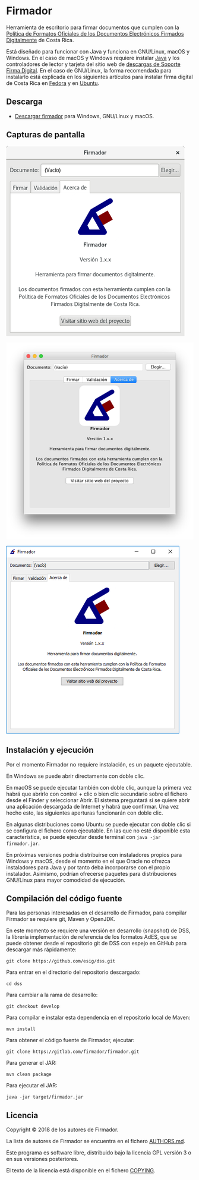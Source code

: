 # Firmador

Herramienta de escritorio para firmar documentos que cumplen con la [Política
de Formatos Oficiales de los Documentos Electrónicos Firmados Digitalmente](
https://mifirmadigital.go.cr/wp-content/uploads/2016/03/DCFD-Política-de-Formato-Oficial-v1.0.pdf
) de Costa Rica.

Está diseñado para funcionar con Java y funciona en GNU/Linux, macOS y Windows.
En el caso de macOS y Windows requiere instalar [Java](https://java.com/) y los
controladores de lector y tarjeta del sitio web de [descargas de Soporte Firma
Digital](https://soportefirmadigital.com/sfdj/dl.aspx).
En el caso de GNU/Linux, la forma recomendada para instalarlo está explicada en
los siguientes artículos para instalar firma digital de Costa Rica en
[Fedora](https://fran.cr/instalar-firma-digital-costa-rica-linux-fedora/) y en
[Ubuntu](https://fran.cr/instalar-firma-digital-costa-rica-gnu-linux-ubuntu/).


## Descarga

- [Descargar firmador](https://firmador.app/firmador.jar) para Windows,
  GNU/Linux y macOS.


## Capturas de pantalla

![Firmador para GNU/Linux](pantallazos/gnulinux.png)

![Firmador para macOS](pantallazos/macos.png)

![Firmado para Windows](pantallazos/windows.png)


## Instalación y ejecución

Por el momento Firmador no requiere instalación, es un paquete ejecutable.

En Windows se puede abrir directamente con doble clic.

En macOS se puede ejecutar también con doble clic, aunque la primera vez habrá
que abrirlo con control + clic o bien clic secundario sobre el fichero desde el
Finder y seleccionar Abrir. El sistema preguntará si se quiere abrir una
aplicación descargada de Internet y habrá que confirmar. Una vez hecho esto,
las siguientes aperturas funcionarán con doble clic.

En algunas distribuciones como Ubuntu se puede ejecutar con doble clic si se
configura el fichero como ejecutable. En las que no esté disponible esta
característica, se puede ejecutar desde terminal con `java -jar firmador.jar`.

En próximas versiones podría distribuirse con instaladores propios para Windows
y macOS, desde el momento en el que Oracle no ofrezca instaladores para Java y
por tanto deba incorporarse con el propio instalador. Asimismo, podrían
ofrecerse paquetes para distribuciones GNU/Linux para mayor comodidad de
ejecución.


## Compilación del código fuente

Para las personas interesadas en el desarrollo de Firmador, para compilar
Firmador se requiere git, Maven y OpenJDK.

En este momento se requiere una versión en desarrollo (snapshot) de DSS, la
librería implementación de referencia de los formatos AdES, que se puede
obtener desde el repositorio git de DSS con espejo en GitHub para descargar más
rápidamente:

    git clone https://github.com/esig/dss.git

Para entrar en el directorio del repositorio descargado:

    cd dss

Para cambiar a la rama de desarrollo:

    git checkout develop

Para compilar e instalar esta dependencia en el repositorio local de Maven:

    mvn install

Para obtener el código fuente de Firmador, ejecutar:

    git clone https://gitlab.com/firmador/firmador.git

Para generar el JAR:

    mvn clean package

Para ejecutar el JAR:

    java -jar target/firmador.jar


## Licencia

Copyright © 2018 de los autores de Firmador.

La lista de autores de Firmador se encuentra en el fichero
[AUTHORS.md](AUTHORS.md).

Este programa es software libre, distribuido bajo la licencia GPL versión 3 o
en sus versiones posteriores.

El texto de la licencia está disponible en el fichero [COPYING](COPYING).
